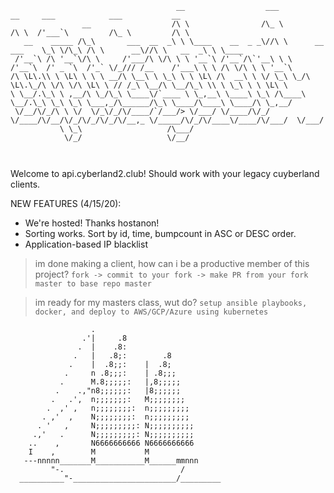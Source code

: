 ```                                                                                                                                                                                   
                                     __                  ___                        __     ___            ___           __        
                __                  /\ \                /\_ \                      /\ \  /'___`\         /\_ \         /\ \       
   __    _____ /\_\       ___  __  _\ \ \____    __  _ _\//\ \      __      ___    \_\ \/\_\ /\ \      __\//\ \   __  _\ \ \____  
 /'__`\ /\ '__`\/\ \     /'___/\ \/\ \ \ '__`\ /'__`/\`'__\ \ \   /'__`\  /' _ `\  /'_` \/_/// /__    /'___\ \ \ /\ \/\ \ \ '__`\ 
/\ \L\.\\ \ \L\ \ \ \ __/\ \__\ \ \_\ \ \ \L\ /\  __\ \ \/ \_\ \_/\ \L\.\_/\ \/\ \/\ \L\ \ // /_\ \__/\ \__/\_\ \\ \ \_\ \ \ \L\ \
\ \__/.\_\ \ ,__/\ \_/\_\ \____\/`____ \ \_,__\ \____\ \_\ /\____\ \__/.\_\ \_\ \_\ \___,_/\______/\_\ \____/\____\ \____/\ \_,__/
 \/__/\/_/\ \ \/  \/_\/_/\/____/`/___/> \/___/ \/____/\/_/ \/____/\/__/\/_/\/_/\/_/\/__,_ \/_____/\/_/\/____\/____/\/___/  \/___/ 
           \ \_\                   /\___/                                                                                         
            \/_/                   \/__/                                                                                          

                                                                                                                                                         
 ```                                                                                                                                                                                  

                                                             


Welcome to api.cyberland2.club!  Should work with your legacy cuyberland clients.

NEW FEATURES (4/15/20):
- We're hosted!  Thanks hostanon!
- Sorting works.  Sort by id, time, bumpcount in ASC or DESC order.
- Application-based IP blacklist

>im done making a client, how can i be a productive member of this project?
```fork -> commit to your fork -> make PR from your fork master to base repo master```

>im ready for my masters class, wut do?
```setup ansible playbooks, docker, and deploy to AWS/GCP/Azure using kubernetes```

```
                  .
                .'|     .8
               .  |    .8:
              .   |   .8;:        .8
             .    |  .8;;:    |  .8;
            .     n .8;;;:    | .8;;;
           .      M.8;;;;;:   |,8;;;;;
          .    .,"n8;;;;;;:   |8;;;;;;
         .   .',  n;;;;;;;:   M;;;;;;;;
        .  ,' ,   n;;;;;;;;:  n;;;;;;;;;
       . ,'  ,    N;;;;;;;;:  n;;;;;;;;;
      . '   ,     N;;;;;;;;;: N;;;;;;;;;;
     .,'   .      N;;;;;;;;;: N;;;;;;;;;;
    ..    ,       N6666666666 N6666666666
    I    ,        M           M
   ---nnnnn_______M___________M______mmnnn
         "-.                          /
  __________"-_______________________/_________
  ```